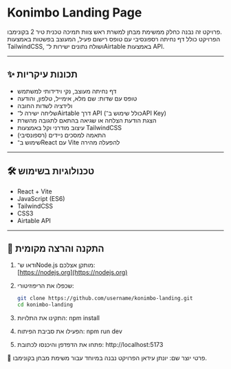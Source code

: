 # Konimbo Landing Page

פרויקט זה נבנה כחלק ממשימת מבחן למשרת ראש צוות תמיכה טכנית טיר 2 בקונימבו.  
הפרויקט כולל דף נחיתה רספונסיבי עם טופס רישום פעיל, המעוצב בפשטות באמצעות TailwindCSS, ושולח נתונים ישירות ל־Airtable באמצעות API.

---

## ✨ תכונות עיקריות

- דף נחיתה מעוצב, נקי וידידותי למשתמש
- טופס עם שדות: שם מלא, אימייל, טלפון, והודעה
- ולידציה לשדות החובה
- שליחה ישירה ל־Airtable דרך API (כולל שימוש ב־API Key)
- הצגת הודעת הצלחה או שגיאה בהתאם לתגובה מהשרת
- עיצוב מודרני וקל באמצעות TailwindCSS
- התאמה למסכים ניידים (רספונסיבי)
- שימוש ב־React עם Vite להפעלה מהירה

---

## 🛠️ טכנולוגיות בשימוש

- React + Vite
- JavaScript (ES6)
- TailwindCSS
- CSS3
- Airtable API

---

## 🧪 התקנה והרצה מקומית

1. ודאו ש־Node.js מותקן אצלכם:  
   [https://nodejs.org](https://nodejs.org)

2. שכפלו את הריפוזיטורי:
   ```bash
   git clone https://github.com/username/konimbo-landing.git
   cd konimbo-landing

3. התקינו את התלויות:
   npm install

4. הפעילו את סביבת הפיתוח:
   npm run dev

5. פתחו את הדפדפן והיכנסו לכתובת:
   http://localhost:5173


👤 פרטי יוצר
שם: יונתן עידאן
הפרויקט נבנה במיוחד עבור משימת מבחן בקונימבו.

